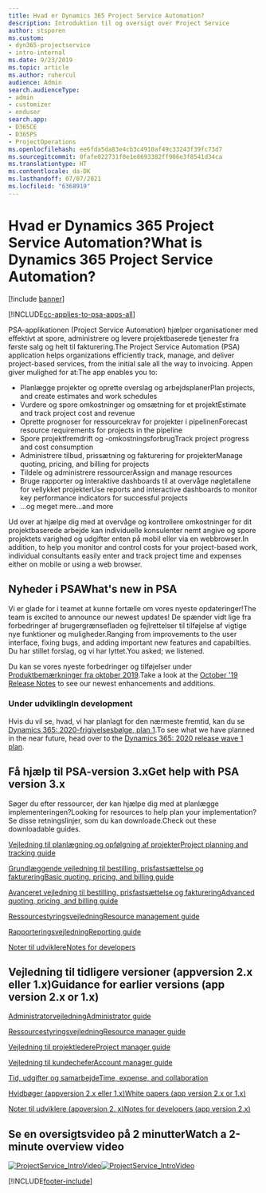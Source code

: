 ```yaml
---
title: Hvad er Dynamics 365 Project Service Automation?
description: Introduktion til og oversigt over Project Service
author: stsporen
ms.custom:
- dyn365-projectservice
- intro-internal
ms.date: 9/23/2019
ms.topic: article
ms.author: ruhercul
audience: Admin
search.audienceType:
- admin
- customizer
- enduser
search.app:
- D365CE
- D365PS
- ProjectOperations
ms.openlocfilehash: ee6fda5da83e4cb3c4910af49c33243f39fc73d7
ms.sourcegitcommit: 0fafe022731f0e1e8693382ff906e3f8541d34ca
ms.translationtype: HT
ms.contentlocale: da-DK
ms.lasthandoff: 07/07/2021
ms.locfileid: "6368919"
---
```

# <a name="what-is-dynamics-365-project-service-automation"></a><span data-ttu-id="12e52-103">Hvad er Dynamics 365 Project Service Automation?</span><span class="sxs-lookup"><span data-stu-id="12e52-103">What is Dynamics 365 Project Service Automation?</span></span>

[!include [banner](../includes/psa-now-project-operations.md)]

[!INCLUDE[cc-applies-to-psa-apps-all](../includes/cc-applies-to-psa-apps-all.md)]

<span data-ttu-id="12e52-104">PSA-applikationen (Project Service Automation) hjælper organisationer med effektivt at spore, administrere og levere projektbaserede tjenester fra første salg og helt til fakturering.</span><span class="sxs-lookup"><span data-stu-id="12e52-104">The Project Service Automation (PSA) application helps organizations efficiently track, manage, and deliver project-based services, from the initial sale all the way to invoicing.</span></span> <span data-ttu-id="12e52-105">Appen giver mulighed for at:</span><span class="sxs-lookup"><span data-stu-id="12e52-105">The app enables you to:</span></span>

- <span data-ttu-id="12e52-106">Planlægge projekter og oprette overslag og arbejdsplaner</span><span class="sxs-lookup"><span data-stu-id="12e52-106">Plan projects, and create estimates and work schedules</span></span>
- <span data-ttu-id="12e52-107">Vurdere og spore omkostninger og omsætning for et projekt</span><span class="sxs-lookup"><span data-stu-id="12e52-107">Estimate and track project cost and revenue</span></span>
- <span data-ttu-id="12e52-108">Oprette prognoser for ressourcekrav for projekter i pipelinen</span><span class="sxs-lookup"><span data-stu-id="12e52-108">Forecast resource requirements for projects in the pipeline</span></span>
- <span data-ttu-id="12e52-109">Spore projektfremdrift og -omkostningsforbrug</span><span class="sxs-lookup"><span data-stu-id="12e52-109">Track project progress and cost consumption</span></span>
- <span data-ttu-id="12e52-110">Administrere tilbud, prissætning og fakturering for projekter</span><span class="sxs-lookup"><span data-stu-id="12e52-110">Manage quoting, pricing, and billing for projects</span></span>
- <span data-ttu-id="12e52-111">Tildele og administrere ressourcer</span><span class="sxs-lookup"><span data-stu-id="12e52-111">Assign and manage resources</span></span>
- <span data-ttu-id="12e52-112">Bruge rapporter og interaktive dashboards til at overvåge nøgletallene for vellykket projekter</span><span class="sxs-lookup"><span data-stu-id="12e52-112">Use reports and interactive dashboards to monitor key performance indicators for successful projects</span></span>
- <span data-ttu-id="12e52-113">...og meget mere</span><span class="sxs-lookup"><span data-stu-id="12e52-113">...and more</span></span>

<span data-ttu-id="12e52-114">Ud over at hjælpe dig med at overvåge og kontrollere omkostninger for dit projektbaserede arbejde kan individuelle konsulenter nemt angive og spore projektets varighed og udgifter enten på mobil eller via en webbrowser.</span><span class="sxs-lookup"><span data-stu-id="12e52-114">In addition, to help you monitor and control costs for your project-based work, individual consultants easily enter and track project time and expenses either on mobile or using a web browser.</span></span>

## <a name="whats-new-in-psa"></a><span data-ttu-id="12e52-115">Nyheder i PSA</span><span class="sxs-lookup"><span data-stu-id="12e52-115">What's new in PSA</span></span>
<span data-ttu-id="12e52-116">Vi er glade for i teamet at kunne fortælle om vores nyeste opdateringer!</span><span class="sxs-lookup"><span data-stu-id="12e52-116">The team is excited to announce our newest updates!</span></span> <span data-ttu-id="12e52-117">De spænder vidt lige fra forbedringer af brugergrænsefladen og fejlrettelser til tilføjelse af vigtige nye funktioner og muligheder.</span><span class="sxs-lookup"><span data-stu-id="12e52-117">Ranging from improvements to the user interface, fixing bugs, and adding important new features and capabilties.</span></span> <span data-ttu-id="12e52-118">Du har stillet forslag, og vi har lyttet.</span><span class="sxs-lookup"><span data-stu-id="12e52-118">You asked; we listened.</span></span>

<span data-ttu-id="12e52-119">Du kan se vores nyeste forbedringer og tilføjelser under [Produktbemærkninger fra oktober 2019](/dynamics365-release-plan/2019wave2/index).</span><span class="sxs-lookup"><span data-stu-id="12e52-119">Take a look at the [October '19 Release Notes](/dynamics365-release-plan/2019wave2/index) to see our newest enhancements and additions.</span></span>

### <a name="in-development"></a><span data-ttu-id="12e52-120">Under udvikling</span><span class="sxs-lookup"><span data-stu-id="12e52-120">In development</span></span>
<span data-ttu-id="12e52-121">Hvis du vil se, hvad, vi har planlagt for den nærmeste fremtid, kan du se [Dynamics 365: 2020-frigivelsesbølge, plan 1](/dynamics365-release-plan/2020wave1/index).</span><span class="sxs-lookup"><span data-stu-id="12e52-121">To see what we have planned in the near future, head over to the [Dynamics 365: 2020 release wave 1 plan](/dynamics365-release-plan/2020wave1/index).</span></span>

## <a name="get-help-with-psa-version-3x"></a><span data-ttu-id="12e52-122">Få hjælp til PSA-version 3.x</span><span class="sxs-lookup"><span data-stu-id="12e52-122">Get help with PSA version 3.x</span></span>
<span data-ttu-id="12e52-123">Søger du efter ressourcer, der kan hjælpe dig med at planlægge implementeringen?</span><span class="sxs-lookup"><span data-stu-id="12e52-123">Looking for resources to help plan your implementation?</span></span> <span data-ttu-id="12e52-124">Se disse retningslinjer, som du kan downloade.</span><span class="sxs-lookup"><span data-stu-id="12e52-124">Check out these downloadable guides.</span></span>

 [<span data-ttu-id="12e52-125">Vejledning til planlægning og opfølgning af projekter</span><span class="sxs-lookup"><span data-stu-id="12e52-125">Project planning and tracking guide</span></span>](../psa/implementation-guides/project-planning-tracking.md)

 [<span data-ttu-id="12e52-126">Grundlæggende vejledning til bestilling, prisfastsættelse og fakturering</span><span class="sxs-lookup"><span data-stu-id="12e52-126">Basic quoting, pricing, and billing guide</span></span>](../psa/implementation-guides/begin-quoting-pricing-billing.md)

 [<span data-ttu-id="12e52-127">Avanceret vejledning til bestilling, prisfastsættelse og fakturering</span><span class="sxs-lookup"><span data-stu-id="12e52-127">Advanced quoting, pricing, and billing guide</span></span>](../psa/implementation-guides/adv-quoting-pricing-billing.md)

 [<span data-ttu-id="12e52-128">Ressourcestyringsvejledning</span><span class="sxs-lookup"><span data-stu-id="12e52-128">Resource management guide</span></span>](../psa/implementation-guides/resource-management-guide.md)

 [<span data-ttu-id="12e52-129">Rapporteringsvejledning</span><span class="sxs-lookup"><span data-stu-id="12e52-129">Reporting guide</span></span>](../psa/implementation-guides/reporting-guide.md)

 [<span data-ttu-id="12e52-130">Noter til udviklere</span><span class="sxs-lookup"><span data-stu-id="12e52-130">Notes for developers</span></span>](../psa/developer-guides/overview-dev-notes-v3.x.md)

## <a name="guidance-for-earlier-versions-app-version-2x-or-1x"></a><span data-ttu-id="12e52-131">Vejledning til tidligere versioner (appversion 2.x eller 1.x)</span><span class="sxs-lookup"><span data-stu-id="12e52-131">Guidance for earlier versions (app version 2.x or 1.x)</span></span>
 [<span data-ttu-id="12e52-132">Administratorvejledning</span><span class="sxs-lookup"><span data-stu-id="12e52-132">Administrator guide</span></span>](../psa/admin-guide.md)

 [<span data-ttu-id="12e52-133">Ressourcestyringsvejledning</span><span class="sxs-lookup"><span data-stu-id="12e52-133">Resource manager guide</span></span>](../psa/resource-manager-guide.md)

 [<span data-ttu-id="12e52-134">Vejledning til projektledere</span><span class="sxs-lookup"><span data-stu-id="12e52-134">Project manager guide</span></span>](../psa/project-manager-guide.md)

 [<span data-ttu-id="12e52-135">Vejledning til kundechefer</span><span class="sxs-lookup"><span data-stu-id="12e52-135">Account manager guide</span></span>](../psa/account-manager-guide.md)

 [<span data-ttu-id="12e52-136">Tid, udgifter og samarbejde</span><span class="sxs-lookup"><span data-stu-id="12e52-136">Time, expense, and collaboration</span></span>](../psa/time-expense-collaboration-guide.md)

 [<span data-ttu-id="12e52-137">Hvidbøger (appversion 2.x eller 1.x)</span><span class="sxs-lookup"><span data-stu-id="12e52-137">White papers (app version 2.x or 1.x)</span></span>](../psa/white-papers.md)

 [<span data-ttu-id="12e52-138">Noter til udviklere (appversion 2. x)</span><span class="sxs-lookup"><span data-stu-id="12e52-138">Notes for developers (app version 2.x)</span></span>](../psa/developer-guides/add-custom-qoi-forms-v2.x.md)

 ## <a name="watch-a-2-minute-overview-video"></a><span data-ttu-id="12e52-139">Se en oversigtsvideo på 2 minutter</span><span class="sxs-lookup"><span data-stu-id="12e52-139">Watch a 2-minute overview video</span></span>
 <a name="heroArea"></a> <span data-ttu-id="12e52-140">[![ProjectService_IntroVideo](../psa/media/project-service-intro-video.png "ProjectService_IntroVideo")](https://go.microsoft.com/fwlink/p/?LinkId=799457)</span><span class="sxs-lookup"><span data-stu-id="12e52-140">[![ProjectService_IntroVideo](../psa/media/project-service-intro-video.png "ProjectService_IntroVideo")](https://go.microsoft.com/fwlink/p/?LinkId=799457)</span></span>




[!INCLUDE[footer-include](../includes/footer-banner.md)]